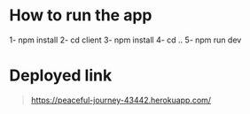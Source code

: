 # How to run the app
1- npm install
2- cd client
3- npm install
4- cd ..
5- npm run dev

# Deployed link
> https://peaceful-journey-43442.herokuapp.com/ 
